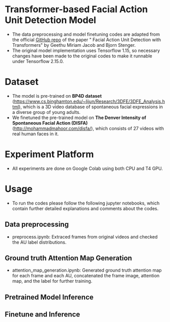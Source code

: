 # Transformer-based Facial Action Unit Detection Model
+ The data preprocessing and model finetuning codes are adapted from the official [GitHub repo](https://github.com/rakutentech/FAU_CVPR2021) of the paper " Facial Action Unit Detection with Transformers" by Geethu Miriam Jacob and Bjorn Stenger.
+ The original model implementation uses Tensorflow 1.15, so necessary changes have been made to the original codes to make it runnable under Tensorflow 2.15.0.

# Dataset
+ The model is pre-trained on **BP4D dataset** (https://www.cs.binghamton.edu/~lijun/Research/3DFE/3DFE_Analysis.html), which is a 3D video database of spontaneous facial expressions in a diverse group of young adults.
+ We finetuned the pre-trained model on **The Denver Intensity of Spontaneous Facial Action (DISFA)** (http://mohammadmahoor.com/disfa/), which consists of 27 videos with real human faces in it.

# Experiment Platform
+ All experiments are done on Google Colab using both CPU and T4 GPU.

# Usage
+ To run the codes please follow the following jupyter notebooks, which contain further detailed explanations and comments about the codes.
## Data preprocessing
- preprocess.ipynb: Extraced frames from original videos and checked the AU label distributions.
## Ground truth Attention Map Generation
- attention_map_generation.ipynb: Generated ground truth attention map for each frame and each AU, concatenated the frame image, attention map, and the label for further training.
## Pretrained Model Inference

## Finetune and Inference
  
